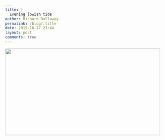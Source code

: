 ```yaml
---
title: |
  Evening lowish tide
author: Richard Dallaway
permalink: /blog/:title
date: 2015-10-17 23:44
layout: post
comments: true
---
```


<div><a href="//static.skitters.dallaway.com/tp_DSC_0029.JPG"><img src="//static.skitters.dallaway.com/tp_thumb_DSC_0029.JPG" width="500" height="281"/></a></div>


  
      
